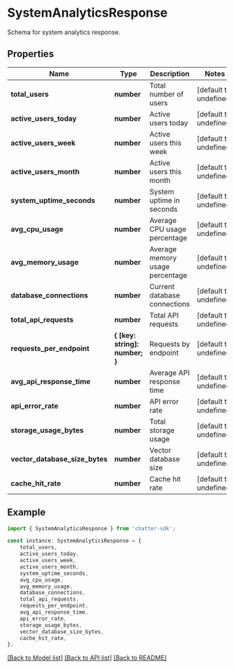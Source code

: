 # SystemAnalyticsResponse

Schema for system analytics response.

## Properties

Name | Type | Description | Notes
------------ | ------------- | ------------- | -------------
**total_users** | **number** | Total number of users | [default to undefined]
**active_users_today** | **number** | Active users today | [default to undefined]
**active_users_week** | **number** | Active users this week | [default to undefined]
**active_users_month** | **number** | Active users this month | [default to undefined]
**system_uptime_seconds** | **number** | System uptime in seconds | [default to undefined]
**avg_cpu_usage** | **number** | Average CPU usage percentage | [default to undefined]
**avg_memory_usage** | **number** | Average memory usage percentage | [default to undefined]
**database_connections** | **number** | Current database connections | [default to undefined]
**total_api_requests** | **number** | Total API requests | [default to undefined]
**requests_per_endpoint** | **{ [key: string]: number; }** | Requests by endpoint | [default to undefined]
**avg_api_response_time** | **number** | Average API response time | [default to undefined]
**api_error_rate** | **number** | API error rate | [default to undefined]
**storage_usage_bytes** | **number** | Total storage usage | [default to undefined]
**vector_database_size_bytes** | **number** | Vector database size | [default to undefined]
**cache_hit_rate** | **number** | Cache hit rate | [default to undefined]

## Example

```typescript
import { SystemAnalyticsResponse } from 'chatter-sdk';

const instance: SystemAnalyticsResponse = {
    total_users,
    active_users_today,
    active_users_week,
    active_users_month,
    system_uptime_seconds,
    avg_cpu_usage,
    avg_memory_usage,
    database_connections,
    total_api_requests,
    requests_per_endpoint,
    avg_api_response_time,
    api_error_rate,
    storage_usage_bytes,
    vector_database_size_bytes,
    cache_hit_rate,
};
```

[[Back to Model list]](../README.md#documentation-for-models) [[Back to API list]](../README.md#documentation-for-api-endpoints) [[Back to README]](../README.md)
